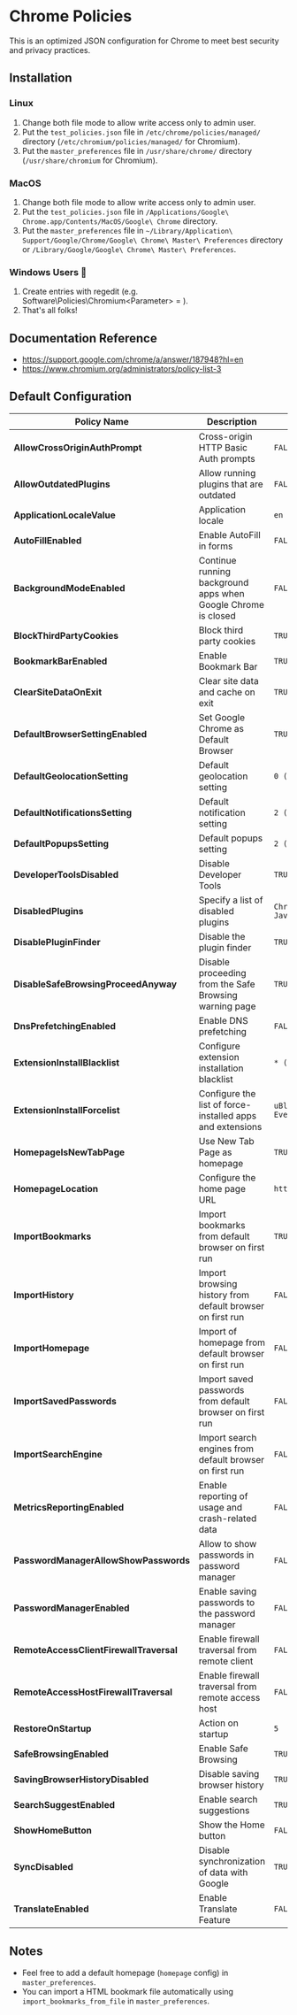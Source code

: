 # Chrome Policies

This is an optimized JSON configuration for Chrome to meet best security and privacy practices.

## Installation

### Linux

1. Change both file mode to allow write access only to admin user.
2. Put the `test_policies.json` file in `/etc/chrome/policies/managed/` directory (`/etc/chromium/policies/managed/` for Chromium).
3. Put the `master_preferences` file in `/usr/share/chrome/` directory (`/usr/share/chromium` for Chromium).

### MacOS

1. Change both file mode to allow write access only to admin user.
2. Put the `test_policies.json` file in `/Applications/Google\ Chrome.app/Contents/MacOS/Google\ Chrome` directory.
3. Put the `master_preferences` file in `~/Library/Application\ Support/Google/Chrome/Google\ Chrome\ Master\ Preferences` directory or `/Library/Google/Google\ Chrome\ Master\ Preferences`.

### Windows Users 💩

1. Create entries with regedit (e.g. Software\Policies\Chromium\<Parameter> = <Value>).
2. That's all folks!

## Documentation Reference

- https://support.google.com/chrome/a/answer/187948?hl=en
- https://www.chromium.org/administrators/policy-list-3

## Default Configuration

| Policy Name                         | Description                                                   | Value                                    |
|-------------------------------------|---------------------------------------------------------------|------------------------------------------|
| **AllowCrossOriginAuthPrompt**          | Cross-origin HTTP Basic Auth prompts                          | `FALSE`                                    |
| **AllowOutdatedPlugins**                | Allow running plugins that are outdated                       | `FALSE`                                    |
| **ApplicationLocaleValue**              | Application locale                                            | `en`                                       |
| **AutoFillEnabled**                    | Enable AutoFill in forms                                      | `FALSE`                                    |
| **BackgroundModeEnabled**               | Continue running background apps when Google Chrome is closed | `FALSE`                                    |
| **BlockThirdPartyCookies**              | Block third party cookies                                     | `TRUE`                                     |
| **BookmarkBarEnabled**                  | Enable Bookmark Bar                                           | `TRUE`                                     |
| **ClearSiteDataOnExit**                 | Clear site data and cache on exit                             | `TRUE`                                     |
| **DefaultBrowserSettingEnabled**        | Set Google Chrome as Default Browser                          | `TRUE`                                     |
| **DefaultGeolocationSetting**           | Default geolocation setting                                   | `0 (disabled)`                             |
| **DefaultNotificationsSetting**         | Default notification setting                                  | `2 (do not allow)`                         |
| **DefaultPopupsSetting**                | Default popups setting                                        | `2 (do not allow)`                         |
| **DeveloperToolsDisabled**          | Disable Developer Tools                                       | `TRUE`                                     |
| **DisabledPlugins**                 | Specify a list of disabled plugins                            | `Chrome PDF Viewer, Java, Shockwave Flash` |
| **DisablePluginFinder**                 | Disable the plugin finder                                     | `TRUE`                                     |
| **DisableSafeBrowsingProceedAnyway**    | Disable proceeding from the Safe Browsing warning page        | `TRUE`                                     |
| **DnsPrefetchingEnabled**              | Enable DNS prefetching                                        | `FALSE`                                    |
| **ExtensionInstallBlacklist**           | Configure extension installation blacklist                    | `* (all)`                                  |
| **ExtensionInstallForcelist**           | Configure the list of force-installed apps and extensions     | `uBlock Origin, HTTPS Everywhere`          |
| **HomepageIsNewTabPage**                | Use New Tab Page as homepage                                  | `TRUE`                                     |
| **HomepageLocation**                    | Configure the home page URL                                   | `https://tracelabs.org/`                   |
| **ImportBookmarks**                     | Import bookmarks from default browser on first run            | `TRUE`                                     |
| **ImportHistory**                       | Import browsing history from default browser on first run     | `FALSE`                                    |
| **ImportHomepage**                      | Import of homepage from default browser on first run          | `FALSE`                                    |
| **ImportSavedPasswords**                | Import saved passwords from default browser on first run      | `FALSE`                                    |
| **ImportSearchEngine**                  | Import search engines from default browser on first run       | `FALSE`                                    |
| **MetricsReportingEnabled**             | Enable reporting of usage and crash-related data              | `FALSE`                                    |
| **PasswordManagerAllowShowPasswords**   | Allow to show passwords in password manager                   | `FALSE`                                    |
| **PasswordManagerEnabled**              | Enable saving passwords to the password manager               | `FALSE`                                    |
| **RemoteAccessClientFirewallTraversal** | Enable firewall traversal from remote client                  | `FALSE`                                    |
| **RemoteAccessHostFirewallTraversal**   | Enable firewall traversal from remote access host             | `FALSE`                                    |
| **RestoreOnStartup**                    | Action on startup                                             | `5`                                        |
| **SafeBrowsingEnabled**                 | Enable Safe Browsing                                          | `TRUE`                                     |
| **SavingBrowserHistoryDisabled**        | Disable saving browser history                                | `TRUE`                                     |
| **SearchSuggestEnabled**                | Enable search suggestions                                     | `TRUE`                                     |
| **ShowHomeButton**                      |  Show the Home button                                                             | `FALSE`                                    |
| **SyncDisabled**                        | Disable synchronization of data with Google                                                              | `TRUE`                                     |
| **TranslateEnabled**                    | Enable Translate Feature                                                              | `FALSE`                                    |

## Notes

- Feel free to add a default homepage (`homepage` config) in `master_preferences`.
- You can import a HTML bookmark file automatically using `import_bookmarks_from_file` in `master_preferences`.
